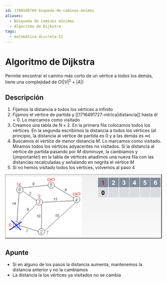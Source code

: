 ```yaml
---
id: 1708598769-bsqueda-de-caminos-mnimos
aliases:
  - Búsqueda de caminos mínimos
  - Algoritmo de Dijkstra
tags:
  - matemática-discreta-II
---
```


# Algoritmo de Dijkstra

Permite encontrar el camino más corto de un vértice a todos los demás, tiene una complejidad de $O(|V|^2 + |A|)$

## Descripción

1. Fijamos la distancia a todos los vértices a infinito
2. Fijamos el vértice de partida y [[1716491727-mtrica|distancia]] hasta él $= 0$. Lo marcamos como visitado
3. Creamos una tabla de $N \times 2$. En la primera fila colocamos todos los vértices. En la segunda escribimos la distancia a todos los vértices (al principio, la distancia al vértice de partida es $0$ y a las demás es $\infty$)
4. Buscamos el vértice de menor distancia $M$. Lo marcamos como visitado. Miramos todos los vértices adyacentes no visitados. Si la distancia al vértice de partida pasando por $M$ disminuye, la cambiamos y (¡importante!) en la tabla de vértices añadimos una nueva fila con las distancias recalculadas y señalando en negrita el vértice $M$
5. Si no hemos visitado todos los vértices, volvemos al paso 4

![Dijkstra.png](assets/imgs/Dijkstra.png)

## Apunte

- Si en alguno de los pasos la distancia aumenta, mantenemos la distancia anterior y no la cambiamos
- La distancia la los vértices ya visitados no se cambia
